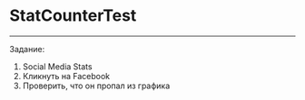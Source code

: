 # StatCounterTest
***
Задание: 
1. Social Media Stats
2. Кликнуть на Facebook
3. Проверить, что он пропал из графика
